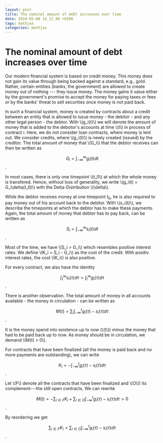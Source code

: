 ```yaml
---
layout: post
title: The nominal amount of debt increases over time
date: 2024-05-08 14_12_00 +0200
tags: mathjax
categories: mathjax
---
```

# The nominal amount of debt increases over time

Our modern financial system is based on credit money. This money does not gain its value through being backed against a standard, e.g., gold. Rather, certain entities (banks, the government) are allowed to create money out of nothing --- they issue money. The money gains it value either by the government's promise to accept the money for paying taxes or fees or by the banks' threat to sell securities once money is not paid back. 

In such a financial system, money is created by contracts about a credit between an entity that is allowed to issue money - the debitor - and any other legal person - the debtor. With \\(g_i(t)\\) we will denote the amount of money that is added to the debotor's accounts at time \\(t\\) in process of contract $i$. Here, we do not consider loan contracts, where money is lent out. We consider credits, where \\(g_i(t)\\) is newly created (issued) by the creditor. The total amount of money that \\(G_i\\) that the debtor receives can then be written as

$$G_i = \int_{-\infty}^{\infty} g_i(t) dt$$.

In most cases, there is only one timepoint \\(t_0\\) at which the whole money is transfered. Hence, without loss of generality, we write \\(g_i(t) = G_i\delta(t_0)\\) with the Delta-Distribution \\(\delta\\).

While the debtor receives money at one timepoint $t_0$, he is also required to pay money out of his account back to the debitor. With \\(s_i(t)\\), we describe the timepoints at which the debtor has to make these payments. Again, the total amount of money that debtor has to pay back, can be written as

$$S_i = \int_{-\infty}^{\infty} s_i(t) dt$$.

Most of the time, we have \\(S_i > G_i\\) which resembles positive interest rates. We define \\(K_i = S_i - G_i\\) as the cost of the credit. With positiv interest rates, the cost \\(K_i\\) is also positive.

For every contract, we also have the identity

$$\int_t^\infty s_i(\tau) d\tau > \int_t^\infty g_i(\tau) d\tau$$.

There is another observation. The total amount of money in all accounts available - the money in circulation - can be written as

$$M(t) = \sum_i\int_{-\infty}^t g_i(\tau) - s_i(\tau) d\tau$$.

It is the money spend into existence up to now (\\(t\\)) minus the money that had to be paid back up to now. As money should be in circulation, we demand \\(M(t) > 0\\).

For contracts that have been finalized (all the money is paid back and no more payments are outstanding), we can write

$$K_i = -\int_{-\infty}^t g_i(\tau) - s_i(\tau) d\tau$$.

Let \\(F\\) denote all the contracts that have been finalized and \\(O\\)) its complement---the still open contracts. We can rewrite

$$M(t) = -\sum_{i\in F} K_i + \sum_{i\in O}\int_{-\infty}^t g_i(\tau) - s_i(\tau) d\tau > 0$$.

By reordering we get

$$\sum_{i\in F} K_i < \sum_{i\in O}\int_{-\infty}^t g_i(\tau) - s_i(\tau) d\tau$$.
